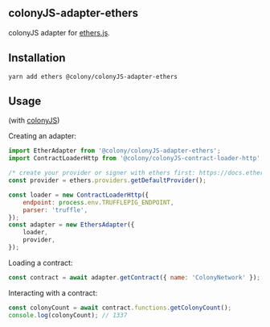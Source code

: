 ## colonyJS-adapter-ethers

colonyJS adapter for [ethers.js](https://github.com/ethers-io/ethers.js).

## Installation

```
yarn add ethers @colony/colonyJS-adapter-ethers
```

## Usage

(with [colonyJS](https://github.com/JoinColony/colonyJS))

Creating an adapter:

```JavaScript
import EtherAdapter from '@colony/colonyJS-adapter-ethers';
import ContractLoaderHttp from '@colony/colonyJS-contract-loader-http';

/* create your provider or signer with ethers first: https://docs.ethers.io/ethers.js/html/api-contract.html#connecting-to-a-contract */
const provider = ethers.providers.getDefaultProvider();

const loader = new ContractLoaderHttp({
    endpoint: process.env.TRUFFLEPIG_ENDPOINT,
    parser: 'truffle',
});
const adapter = new EthersAdapter({
    loader,
    provider,
});
```

Loading a contract:

```JavaScript
const contract = await adapter.getContract({ name: 'ColonyNetwork' });
```

Interacting with a contract:

```JavaScript
const colonyCount = await contract.functions.getColonyCount();
console.log(colonyCount); // 1337
```
